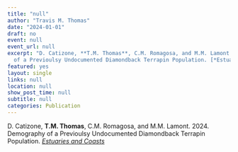 ```yaml
---
title: "null"
author: "Travis M. Thomas"
date: "2024-01-01"
draft: no
event: null
event_url: null
excerpt: "D. Catizone, **T.M. Thomas**, C.M. Romagosa, and M.M. Lamont. 2024. Demography
  of a Previoulsy Undocumented Diamondback Terrapin Population. [*Estuaries and Coasts*](https://link.springer.com/article/10.1007/s12237-024-01380-5) "
featured: yes
layout: single
links: null
location: null
show_post_time: null
subtitle: null
categories: Publication
---
```



D. Catizone, **T.M. Thomas**, C.M. Romagosa, and M.M. Lamont. 2024. Demography of a Previoulsy Undocumented Diamondback Terrapin Population. [*Estuaries and Coasts*](https://link.springer.com/article/10.1007/s12237-024-01380-5)

